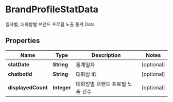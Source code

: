 

# BrandProfileStatData

일자별, 대화방별 브랜드 프로필 노출 통계 Data 

## Properties

| Name | Type | Description | Notes |
|------------ | ------------- | ------------- | -------------|
|**statDate** | **String** | 통계일자 |  [optional] |
|**chatbotId** | **String** | 대화방 ID |  [optional] |
|**displayedCount** | **Integer** | 대화방별 브랜드 프로필 노출 건수 |  [optional] |




